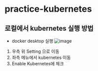 # practice-kubernetes

## 로컬에서 kubernetes 실행 방법

- docker desktop 실행
  ![image](https://github.com/JunRain2/practice-kubernetes/assets/107318116/b91316bc-f582-4bfb-9bbb-d8da282f7598)

1. 우측 위 Setting 으로 이동
2. 좌측 메뉴에서 kubernetes 이동
3. Enable Kubernetes에 체크
